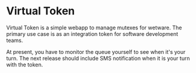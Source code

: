 # Virtual Token #

Virtual Token is a simple webapp to manage mutexes for wetware. The primary use
case is as an integration token for software development teams.

At present, you have to monitor the queue yourself to see when it's your turn.
The next release should include SMS notification when it is your turn with the
token.
